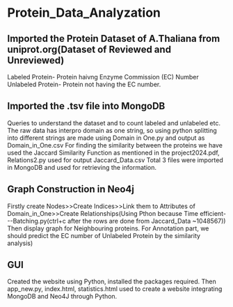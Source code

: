 # Protein_Data_Analyzation
## Imported the Protein Dataset of A.Thaliana from uniprot.org(Dataset of Reviewed and Unreviewed)
Labeled Protein- Protein haivng Enzyme Commission (EC) Number
Unlabeled Protein- Protein not having the EC number.

## Imported the .tsv file into MongoDB
Queries to understand the dataset and to count labeled and unlabeled etc.
The raw data has interpro domain as one string, so using python splitting into different strings are made using Domain in One.py
and output as Domain_in_One.csv
For finding the similarity between the proteins we have used the Jaccard Similarity Function as mentioned in the project2024.pdf, Relations2.py used for output Jaccard_Data.csv
 Total 3 files were imported in MongoDB and used for retrieving the information.
 ## Graph Construction in Neo4j
 Firstly create Nodes>>Create Indices>>Link them to Attributes of Domain_in_One>>Create Relationships(Using Pthon because Time efficient---Batching.py(ctrl+c after the rows are done from Jaccard_Data ~1048567))
 Then display graph for Neighbouring proteins.
 For Annotation part, we should predict the EC number of Unlabeled Protein by the similarity analysis)
 ## GUI
 Created the website using Python, installed the packages required.
 Then app_new.py, index.html, statistics.html used to create a website integrating MongoDB and Neo4J through Python.
 
